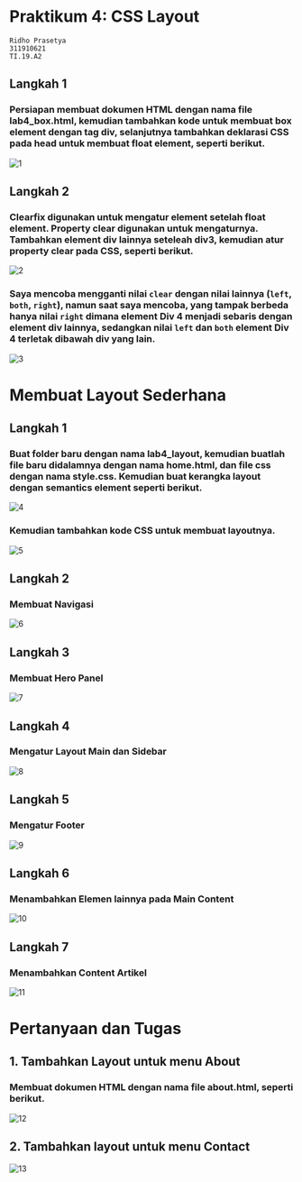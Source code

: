 # Praktikum 4: CSS Layout
```
Ridho Prasetya
311910621
TI.19.A2
```
## Langkah 1
### Persiapan membuat dokumen HTML dengan nama file lab4_box.html, kemudian tambahkan kode untuk membuat box element dengan tag div, selanjutnya tambahkan deklarasi CSS pada head untuk membuat float element, seperti berikut.
![1](https://user-images.githubusercontent.com/56241745/115251671-f1bdba80-a154-11eb-8150-23000c2fbf54.png)
## Langkah 2
### Clearfix digunakan untuk mengatur element setelah float element. Property clear digunakan untuk mengaturnya. Tambahkan element div lainnya seteleah div3, kemudian atur property clear pada CSS, seperti berikut.
![2](https://user-images.githubusercontent.com/56241745/115252868-0e0e2700-a156-11eb-8b3c-ebb559801ed4.png)
### Saya mencoba mengganti nilai `clear` dengan nilai lainnya (`left`, `both`, `right`), namun saat saya mencoba, yang tampak berbeda hanya nilai `right` dimana element Div 4 menjadi sebaris dengan element div lainnya, sedangkan nilai `left` dan `both` element Div 4 terletak dibawah div yang lain.
![3](https://user-images.githubusercontent.com/56241745/115254145-46facb80-a157-11eb-96fe-76f7d140bfef.png)
# Membuat Layout Sederhana
## Langkah 1
### Buat folder baru dengan nama lab4_layout, kemudian buatlah file baru didalamnya dengan nama home.html, dan file css dengan nama style.css. Kemudian buat kerangka layout dengan semantics element seperti berikut.
![4](https://user-images.githubusercontent.com/56241745/115256938-dd2ff100-a159-11eb-9dd7-df4e82a108ea.png)
### Kemudian tambahkan kode CSS untuk membuat layoutnya.
![5](https://user-images.githubusercontent.com/56241745/115257767-9a224d80-a15a-11eb-8169-b4a2da8c7a05.png)
## Langkah 2
### Membuat Navigasi
![6](https://user-images.githubusercontent.com/56241745/115258893-96db9180-a15b-11eb-9802-2846a8e4129c.png)
## Langkah 3
### Membuat Hero Panel
![7](https://user-images.githubusercontent.com/56241745/115260311-d8207100-a15c-11eb-995d-b71ef9055622.png)
## Langkah 4
### Mengatur Layout Main dan Sidebar
![8](https://user-images.githubusercontent.com/56241745/115262022-59c4ce80-a15e-11eb-8256-7e2120eb6f90.png)
## Langkah 5
### Mengatur Footer
![9](https://user-images.githubusercontent.com/56241745/115262833-14ed6780-a15f-11eb-8f4d-5c8567bc7c38.png)
## Langkah 6
### Menambahkan Elemen lainnya pada Main Content
![10](https://user-images.githubusercontent.com/56241745/115265453-6eef2c80-a161-11eb-8878-ea09c007be31.png)
## Langkah 7
### Menambahkan Content Artikel
![11](https://user-images.githubusercontent.com/56241745/115268354-60eedb00-a164-11eb-84c8-e237d7cf5180.png)
# Pertanyaan dan Tugas
## 1. Tambahkan Layout untuk menu About
### Membuat dokumen HTML dengan nama file about.html, seperti berikut.
![12](https://user-images.githubusercontent.com/56241745/115272830-086e0c80-a169-11eb-98e9-64999955043c.png)
## 2. Tambahkan layout untuk menu Contact
![13](https://user-images.githubusercontent.com/56241745/115273507-d8733900-a169-11eb-89fe-b0c4c25aaeee.png)
